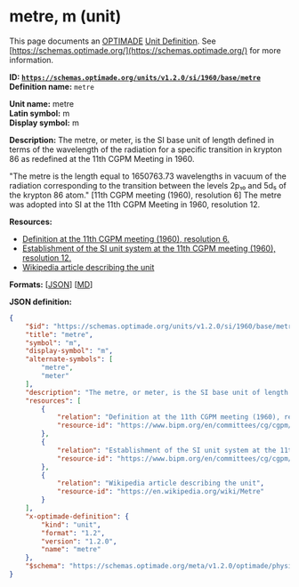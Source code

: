 # metre, m (unit)
This page documents an [OPTIMADE](https://www.optimade.org/) [Unit Definition](https://schemas.optimade.org/#definitions). See [https://schemas.optimade.org/](https://schemas.optimade.org/) for more information.

**ID: [`https://schemas.optimade.org/units/v1.2.0/si/1960/base/metre`](https://schemas.optimade.org/units/v1.2.0/si/1960/base/metre)**  
**Definition name:** `metre`

**Unit name:** metre  
**Latin symbol:** m  
**Display symbol:** m  
  
**Description:** The metre, or meter, is the SI base unit of length defined in terms of the wavelength of the radiation for a specific transition in krypton 86 as redefined at the 11th CGPM Meeting in 1960.

"The metre is the length equal to 1650763.73 wavelengths in vacuum of the radiation corresponding to the transition between the levels 2p₁₀ and 5d₅ of the krypton 86 atom." [11th CGPM meeting (1960), resolution 6]
The metre was adopted into SI at the 11th CGPM Meeting in 1960, resolution 12.

**Resources:**

- [Definition at the 11th CGPM meeting (1960), resolution 6.](https://www.bipm.org/en/committees/cg/cgpm/11-1960/resolution-6)
- [Establishment of the SI unit system at the 11th CGPM meeting (1960), resolution 12.](https://www.bipm.org/en/committees/cg/cgpm/11-1960/resolution-12)
- [Wikipedia article describing the unit](https://en.wikipedia.org/wiki/Metre)


**Formats:** [[JSON](metre.json)] [[MD](metre.md)]

**JSON definition:**

``` json
{
    "$id": "https://schemas.optimade.org/units/v1.2.0/si/1960/base/metre",
    "title": "metre",
    "symbol": "m",
    "display-symbol": "m",
    "alternate-symbols": [
        "metre",
        "meter"
    ],
    "description": "The metre, or meter, is the SI base unit of length defined in terms of the wavelength of the radiation for a specific transition in krypton 86 as redefined at the 11th CGPM Meeting in 1960.\n\n\"The metre is the length equal to 1650763.73 wavelengths in vacuum of the radiation corresponding to the transition between the levels 2p\u2081\u2080 and 5d\u2085 of the krypton 86 atom.\" [11th CGPM meeting (1960), resolution 6]\nThe metre was adopted into SI at the 11th CGPM Meeting in 1960, resolution 12.",
    "resources": [
        {
            "relation": "Definition at the 11th CGPM meeting (1960), resolution 6.",
            "resource-id": "https://www.bipm.org/en/committees/cg/cgpm/11-1960/resolution-6"
        },
        {
            "relation": "Establishment of the SI unit system at the 11th CGPM meeting (1960), resolution 12.",
            "resource-id": "https://www.bipm.org/en/committees/cg/cgpm/11-1960/resolution-12"
        },
        {
            "relation": "Wikipedia article describing the unit",
            "resource-id": "https://en.wikipedia.org/wiki/Metre"
        }
    ],
    "x-optimade-definition": {
        "kind": "unit",
        "format": "1.2",
        "version": "1.2.0",
        "name": "metre"
    },
    "$schema": "https://schemas.optimade.org/meta/v1.2.0/optimade/physical_unit_definition.md"
}
```